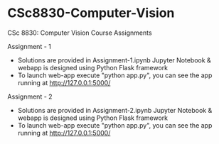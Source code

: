 # CSc8830-Computer-Vision
CSc 8830: Computer Vision Course Assignments

Assignment - 1

  - Solutions are provided in Assignment-1.ipynb Jupyter Notebook & webapp is designed using Python Flask framework
  - To launch web-app execute "python app.py", you can see the app running at http://127.0.0.1:5000/

Assignment - 2

  - Solutions are provided in Assignment-2.ipynb Jupyter Notebook & webapp is designed using Python Flask framework
  - To launch web-app execute "python app.py", you can see the app running at http://127.0.0.1:5000/

